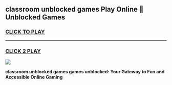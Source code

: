 
## classroom unblocked games Play Online 👋 Unblocked Games
<h3>
<a href="https://premium.freeplayer.one?title=classroom_unblocked_games&ref=19F">CLICK TO PLAY</a></h3>
<hr>

<h3>
<a href="https://premium.freeplayer.one?title=classroom_unblocked_games&ref=19F">CLICK 2 PLAY</a>
  
</h3>

<a href="https://premium.freeplayer.one?title=classroom_unblocked_games&ref=19F"><img src="https://clearcache.store/games.png"></a>


**classroom unblocked games games unblocked: Your Gateway to Fun and Accessible Online Gaming**
